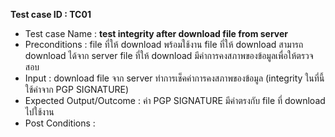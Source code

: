 **Test case ID : TC01**
* Test case Name : **test integrity after download file from server**
* Preconditions : 
  file ที่ให้ download พร้อมใช้งาน
  file ที่ให้ download สามารถ download ได้จาก server
  file ที่ให้ download มีค่าการคงสภาพของข้อมูลเพื่อให้ตรวจสอบ
* Input : 
  download file จาก server
  ทำการเช็คค่าการคงสภาพของข้อมูล (integrity ในที่นี้ใช้ค่าจาก PGP SIGNATURE)
* Expected Output/Outcome : ค่า PGP SIGNATURE มีค่าตรงกับ file ที่ download ไปใช้งาน 
* Post Conditions : 
  
